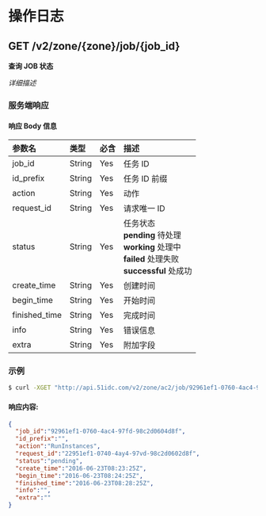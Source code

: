 # 操作日志

<!-- toc -->

## GET /v2/zone/{zone}/job/{job_id}

**查询 JOB 状态**

*详细描述*

### 服务端响应

#### 响应 Body 信息


|参数名 | 类型 | 必含 | 描述 |
| :-- | :-- | :-- | :-- |
| job_id | String | Yes | 任务 ID |
| id_prefix | String | Yes | 任务 ID 前缀 |
| action | String | Yes | 动作 |
| request_id | String | Yes | 请求唯一 ID |
| status | String | Yes | 任务状态 <br>**pending** 待处理 <br>**working** 处理中<br>**failed** 处理失败<br>**successful** 处成功<br>|
| create_time | String | Yes | 创建时间 |
| begin_time | String | Yes | 开始时间 |
| finished_time | String | Yes | 完成时间 |
| info | String | Yes | 错误信息 |
| extra | String | Yes | 附加字段 |

### 示例

```bash
$ curl -XGET "http://api.51idc.com/v2/zone/ac2/job/92961ef1-0760-4ac4-97fd-98c2d0604d8f"
```

#### 响应内容:

```json
{
  "job_id":"92961ef1-0760-4ac4-97fd-98c2d0604d8f",
  "id_prefix":"",
  "action":"RunInstances",
  "request_id":"22951ef1-0740-4ay4-97vd-98c2d0602d8f",
  "status":"pending",
  "create_time":"2016-06-23T08:23:25Z",
  "begin_time":"2016-06-23T08:24:25Z",
  "finished_time":"2016-06-23T08:28:25Z",
  "info":"",
  "extra":""
}
```